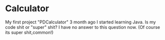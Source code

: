 # Calculator
My first project "PDCalculator"
3 month ago I started learning Java.
Is my code shit or "super" shit? I have no answer to this question now.
(Of course its super shit,common!)
